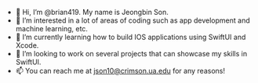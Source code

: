 - 👋 Hi, I’m @brian419. My name is Jeongbin Son.
- 👀 I’m interested in a lot of areas of coding such as app development and machine learning, etc. 
- 🌱 I’m currently learning how to build IOS applications using SwiftUI and Xcode. 
- 💞️ I’m looking to work on several projects that can showcase my skills in SwiftUI. 
- 📫 You can reach me at json10@crimson.ua.edu for any reasons!

<!---
brian419/brian419 is a ✨ special ✨ repository because its `README.md` (this file) appears on your GitHub profile.
You can click the Preview link to take a look at your changes.
--->
